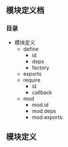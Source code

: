 ## 模块定义档

### 目录

* 模块定义
    * define
        * id
        * deps
        * factory
    * exports
    * require
        * id
        * callback
    * mod
        * mod.id
        * mod.deps
        * mod.exports

## 模块定义

  
